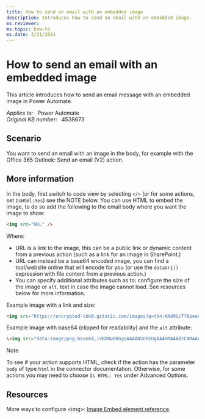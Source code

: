 ```yaml
---
title: How to send an email with an embedded image
description: Introduces how to send an email with an embedded image.
ms.reviewer:  
ms.topic: how-to
ms.date: 3/31/2021
---
```

# How to send an email with an embedded image

This article introduces how to send an email message with an embedded image in Power Automate.

_Applies to:_ &nbsp; Power Automate  
_Original KB number:_ &nbsp; 4538673

## Scenario

You want to send an email with an image in the body, for example with the Office 365 Outlook: Send an email (V2) action.

## More information

In the body, first switch to code view by selecting `</>` (or for some actions, set `IsHtml:Yes`) see the NOTE below. You can use HTML to embed the image, to do so add the following to the email body where you want the image to show:

```html
<img src="URL" />
```

Where:

- URL is a link to the image, this can be a public link or dynamic content from a previous action (such as a link for an image in SharePoint.)
- URL can instead be a base64 encoded image, you can find a tool/website online that will encode for you (or use the `dataUri()` expression with file content from a previous action.)
- You can specify additional attributes such as to: configure the size of the image or `alt`. text in case the image cannot load. See resources below for more information.

Example image with a link and size:

```html
<img src="https://encrypted-tbn0.gstatic.com/images?q=tbn:ANd9GcTf8peeAQ8Jbw4lowjdYM9OYVJFJr8EwgGNTsJ6BtbqPdNHWz2m" width="500" height="100">
```

Example image with base64 (clipped for readability) and the `alt` attribute:

```html
\<img src="data:image/png;base64,iVBORw0KGgoAAAANSUhEUgAAAHMAAABzCAMAAA......" alt="SomeImage" />
```

> [!NOTE]
> To see if your action supports HTML, check if the action has the parameter `body` of type `html` in the connector documentation. Otherwise, for some actions you may need to choose `Is HTML: Yes` under Advanced Options.

## Resources

More ways to configure \<img>: [Image Embed element reference](https://developer.mozilla.org/en-US/docs/Web/HTML/Element/img).
